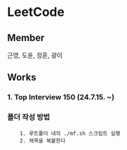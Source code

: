 # LeetCode
## Member
근영, 도윤, 정훈, 광이

## Works
### 1. Top Interview 150 (24.7.15. ~)


### 폴더 작성 방법
```
    1. 루트폴더 내의 ./mf.sh 스크립트 실행
    2. 제목을 복붙한다

```

